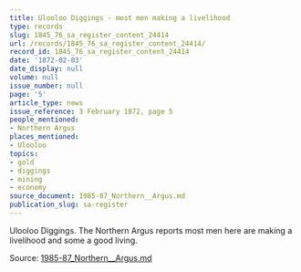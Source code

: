 ```yaml
---
title: Ulooloo Diggings - most men making a livelihood
type: records
slug: 1845_76_sa_register_content_24414
url: /records/1845_76_sa_register_content_24414/
record_id: 1845_76_sa_register_content_24414
date: '1872-02-03'
date_display: null
volume: null
issue_number: null
page: '5'
article_type: news
issue_reference: 3 February 1872, page 5
people_mentioned:
- Northern Argus
places_mentioned:
- Ulooloo
topics:
- gold
- diggings
- mining
- economy
source_document: 1985-87_Northern__Argus.md
publication_slug: sa-register
---
```


Ulooloo Diggings.  The Northern Argus reports most men here are making a livelihood and some a good living.

Source: [1985-87_Northern__Argus.md](/downloads/markdown/1985-87_Northern__Argus.md)
